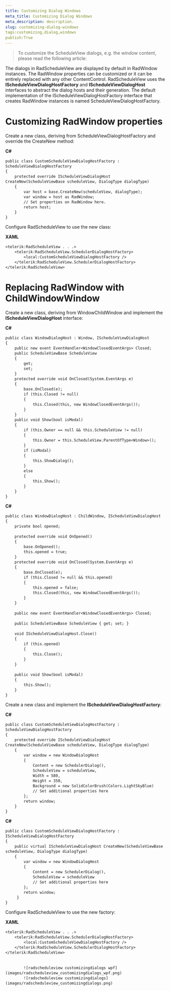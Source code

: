 ```yaml
---
title: Customizing Dialog Windows
meta_title: Customizing Dialog Windows
meta_description: description.
slug: customizing-dialog-windows
tags:customizing,dialog,windows
publish:True
---
```

>To customize the ScheduleView dialogs, e.g. the window content, please read the following article:
  		<link xlink:href="85B3264C-F847-4860-95E8-45BD51423977" xmlns:xlink="http://www.w3.org/1999/xlink" xmlns="http://ddue.schemas.microsoft.com/authoring/2003/5" />

The dialogs in RadScheduleView are displayed by default in RadWindow instances. The RadWindow properties can be customized or it can be entirely replaced with any other ContentControl.
RadScheduleView uses the __IScheduleViewDialogHostFactory__ and __IScheduleViewDialogHost__ interfaces to abstract the dialog hosts and their generation. The default implementation of the IScheduleViewDialogHostFactory interface that creates RadWindow instances is named ScheduleViewDialogHostFactory.


# Customizing RadWindow properties

Create a new class, deriving from ScheduleViewDialogHostFactory and override the CreateNew method:


 __C#__
    


	public class CustomScheduleViewDialogHostFactory : ScheduleViewDialogHostFactory
	{
	    protected override IScheduleViewDialogHost CreateNew(ScheduleViewBase scheduleView, DialogType dialogType)
	    {
	        var host = base.CreateNew(scheduleView, dialogType);
	        var window = host as RadWindow;
	        // Set properties on RadWindow here.
	        return host;
	    }
	}



Configure RadScheduleView to use the new class:


 __XAML__
    


	<telerik:RadScheduleView . . .>
		<telerik:RadScheduleView.SchedulerDialogHostFactory>
			<local:CustomScheduleViewDialogHostFactory />
		</telerik:RadScheduleView.SchedulerDialogHostFactory>
	</telerik:RadScheduleView>



# Replacing RadWindow with ChildWindowWindow

Create a new class, deriving from WindowChildWindow and implement the __IScheduleViewDialogHost__ interface:
    


 __C#__
    


	public class WindowDialogHost : Window, IScheduleViewDialogHost
	{
		public new event EventHandler<WindowClosedEventArgs> Closed;
		public ScheduleViewBase ScheduleView
		{
			get;
			set;
		}
		protected override void OnClosed(System.EventArgs e)
		{
			base.OnClosed(e);
			if (this.Closed != null)
			{
				this.Closed(this, new WindowClosedEventArgs());
			}
		}
		public void Show(bool isModal)
		{
			if (this.Owner == null && this.ScheduleView != null)
			{
				this.Owner = this.ScheduleView.ParentOfType<Window>();
			}
			if (isModal)
			{
				this.ShowDialog();
			}
			else
			{
				this.Show();
			}
		}
	}




 __C#__
    


	public class WindowDialogHost : ChildWindow, IScheduleViewDialogHost
	{
		private bool opened;
			
		protected override void OnOpened()
		{
			base.OnOpened();
			this.opened = true;
		}
		protected override void OnClosed(System.EventArgs e)
		{
			base.OnClosed(e);
			if (this.Closed != null && this.opened)
			{
				this.opened = false;
				this.Closed(this, new WindowClosedEventArgs());
			}
		}
	
		public new event EventHandler<WindowClosedEventArgs> Closed;
	
		public ScheduleViewBase ScheduleView { get; set; }
	
		void IScheduleViewDialogHost.Close()
		{
			if (this.opened)
			{
				this.Close();
			}
		}
	
		public void Show(bool isModal)
		{
			this.Show();
		}
	}



Create a new class and implement the __IScheduleViewDialogHostFactory__:
    


 __C#__
    


	public class CustomScheduleViewDialogHostFactory : ScheduleViewDialogHostFactory
	{
	    protected override IScheduleViewDialogHost CreateNew(ScheduleViewBase scheduleView, DialogType dialogType)
	    {
	        var window = new WindowDialogHost
	        {
	            Content = new SchedulerDialog(),
	            ScheduleView = scheduleView, 
	            Width = 580,
	            Height = 350,
	            Background = new SolidColorBrush(Colors.LightSkyBlue)
	            // Set additional properties here
	        };
	        return window;
	    }
	}
	




 __C#__
    


	public class CustomScheduleViewDialogHostFactory : IScheduleViewDialogHostFactory
	{
	    public virtual IScheduleViewDialogHost CreateNew(ScheduleViewBase scheduleView, DialogType dialogType)
	    {
	        var window = new WindowDialogHost
	        {
	            Content = new SchedulerDialog(),
	            ScheduleView = scheduleView
	            // Set additional properties here
	        };
	        return window;
	     }    
	}



Configure RadScheduleView to use the new factory:
    


 __XAML__
    


	<telerik:RadScheduleView . . .>
		<telerik:RadScheduleView.SchedulerDialogHostFactory>
			<local:CustomScheduleViewDialogHostFactory />
		</telerik:RadScheduleView.SchedulerDialogHostFactory>
	</telerik:RadScheduleView>

         
      		![radscheduleview customizingdialogs wpf](images/radscheduleview_customizingdialogs_wpf.png)         
      		![radscheduleview customizingdialogs](images/radscheduleview_customizingdialogs.png)
